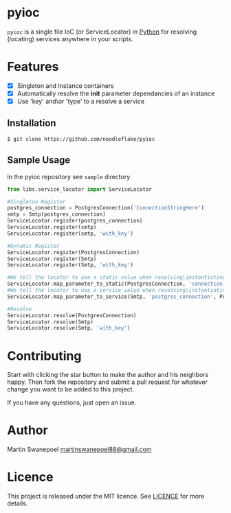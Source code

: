# pyioc
`pyioc` is a single file IoC (or ServiceLocator) in [Python](https://www.python.org) for resolving (locating) services anywhere in your scripts.

# Features
* [x] Singleton and Instance containers
* [x] Automatically resolve the __init__ parameter dependancies of an instance
* [x] Use 'key' and\or 'type' to a resolve a service

## Installation

	$ git clone https://github.com/noodleflake/pyioc
    
## Sample Usage

In the pyioc repository see `sample` directory

```python
from libs.service_locator import ServiceLocator

#Singleton Register
postgres_connection = PostgresConnection('ConnectionStringHere')
smtp = Smtp(postgres_connection)
ServiceLocator.register(postgres_connection)
ServiceLocator.register(smtp)
ServiceLocator.register(smtp, 'with_key')

#Dynamic Register
ServiceLocator.register(PostgresConnection)
ServiceLocator.register(Smtp)
ServiceLocator.register(Smtp, 'with_key')

#We tell the locator to use a static value when resolving\instantiating 'PostgresConnection'
ServiceLocator.map_parameter_to_static(PostgresConnection, 'connection_string', 'ConnectionStringHere')
#We tell the locator to use a service value when resolving\instantiating 'Smtp'
ServiceLocator.map_parameter_to_service(Smtp, 'postgres_connection', PostgresConnection)

#Resolve
ServiceLocator.resolve(PostgresConnection)
ServiceLocator.resolve(Smtp)
ServiceLocator.resolve(Smtp, 'with_key')

```
    
# Contributing

Start with clicking the star button to make the author and his neighbors happy. Then fork the repository and submit a pull request for whatever change you want to be added to this project.

If you have any questions, just open an issue.

# Author
Martin Swanepoel <martinswanepoel88@gmail.com>

# Licence

This project is released under the MIT licence. See [LICENCE](LICENCE) for more details.